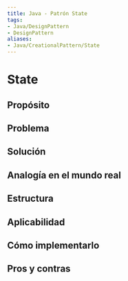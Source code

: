 ```yaml
---
title: Java - Patrón State
tags:  
- Java/DesignPattern
- DesignPattern
aliases:
- Java/CreationalPattern/State
---
```


# State

## Propósito



## Problema



## Solución



## Analogía en el mundo real



## Estructura



## Aplicabilidad



## Cómo implementarlo



## Pros y contras



